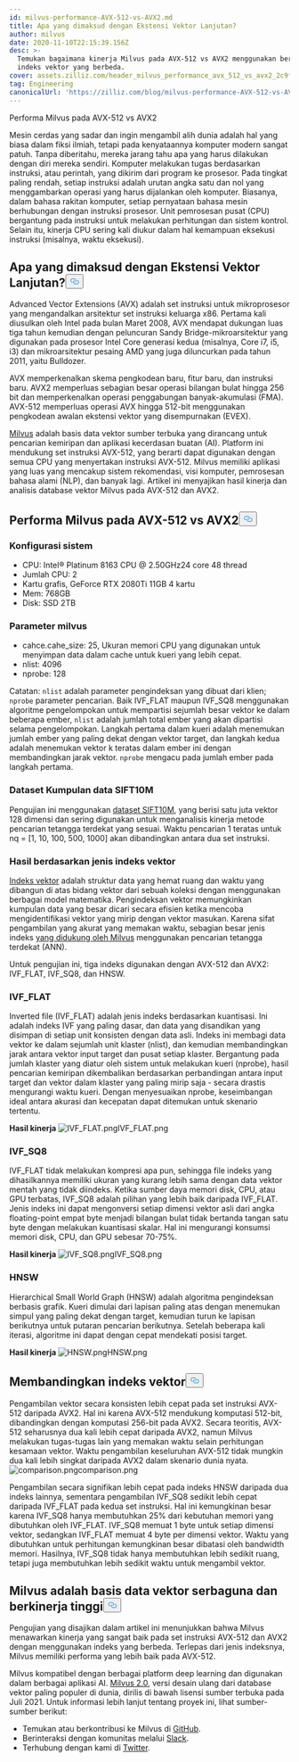```yaml
---
id: milvus-performance-AVX-512-vs-AVX2.md
title: Apa yang dimaksud dengan Ekstensi Vektor Lanjutan?
author: milvus
date: 2020-11-10T22:15:39.156Z
desc: >-
  Temukan bagaimana kinerja Milvus pada AVX-512 vs AVX2 menggunakan berbagai
  indeks vektor yang berbeda.
cover: assets.zilliz.com/header_milvus_performance_avx_512_vs_avx2_2c9f14ef96.png
tag: Engineering
canonicalUrl: 'https://zilliz.com/blog/milvus-performance-AVX-512-vs-AVX2'
---
```

<custom-h1>Performa Milvus pada AVX-512 vs AVX2</custom-h1><p>Mesin cerdas yang sadar dan ingin mengambil alih dunia adalah hal yang biasa dalam fiksi ilmiah, tetapi pada kenyataannya komputer modern sangat patuh. Tanpa diberitahu, mereka jarang tahu apa yang harus dilakukan dengan diri mereka sendiri. Komputer melakukan tugas berdasarkan instruksi, atau perintah, yang dikirim dari program ke prosesor. Pada tingkat paling rendah, setiap instruksi adalah urutan angka satu dan nol yang menggambarkan operasi yang harus dijalankan oleh komputer. Biasanya, dalam bahasa rakitan komputer, setiap pernyataan bahasa mesin berhubungan dengan instruksi prosesor. Unit pemrosesan pusat (CPU) bergantung pada instruksi untuk melakukan perhitungan dan sistem kontrol. Selain itu, kinerja CPU sering kali diukur dalam hal kemampuan eksekusi instruksi (misalnya, waktu eksekusi).</p>
<h2 id="What-are-Advanced-Vector-Extensions" class="common-anchor-header">Apa yang dimaksud dengan Ekstensi Vektor Lanjutan?<button data-href="#What-are-Advanced-Vector-Extensions" class="anchor-icon" translate="no">
      <svg translate="no"
        aria-hidden="true"
        focusable="false"
        height="20"
        version="1.1"
        viewBox="0 0 16 16"
        width="16"
      >
        <path
          fill="#0092E4"
          fill-rule="evenodd"
          d="M4 9h1v1H4c-1.5 0-3-1.69-3-3.5S2.55 3 4 3h4c1.45 0 3 1.69 3 3.5 0 1.41-.91 2.72-2 3.25V8.59c.58-.45 1-1.27 1-2.09C10 5.22 8.98 4 8 4H4c-.98 0-2 1.22-2 2.5S3 9 4 9zm9-3h-1v1h1c1 0 2 1.22 2 2.5S13.98 12 13 12H9c-.98 0-2-1.22-2-2.5 0-.83.42-1.64 1-2.09V6.25c-1.09.53-2 1.84-2 3.25C6 11.31 7.55 13 9 13h4c1.45 0 3-1.69 3-3.5S14.5 6 13 6z"
        ></path>
      </svg>
    </button></h2><p>Advanced Vector Extensions (AVX) adalah set instruksi untuk mikroprosesor yang mengandalkan arsitektur set instruksi keluarga x86. Pertama kali diusulkan oleh Intel pada bulan Maret 2008, AVX mendapat dukungan luas tiga tahun kemudian dengan peluncuran Sandy Bridge-mikroarsitektur yang digunakan pada prosesor Intel Core generasi kedua (misalnya, Core i7, i5, i3) dan mikroarsitektur pesaing AMD yang juga diluncurkan pada tahun 2011, yaitu Bulldozer.</p>
<p>AVX memperkenalkan skema pengkodean baru, fitur baru, dan instruksi baru. AVX2 memperluas sebagian besar operasi bilangan bulat hingga 256 bit dan memperkenalkan operasi penggabungan banyak-akumulasi (FMA). AVX-512 memperluas operasi AVX hingga 512-bit menggunakan pengkodean awalan ekstensi vektor yang disempurnakan (EVEX).</p>
<p><a href="https://milvus.io/docs">Milvus</a> adalah basis data vektor sumber terbuka yang dirancang untuk pencarian kemiripan dan aplikasi kecerdasan buatan (AI). Platform ini mendukung set instruksi AVX-512, yang berarti dapat digunakan dengan semua CPU yang menyertakan instruksi AVX-512. Milvus memiliki aplikasi yang luas yang mencakup sistem rekomendasi, visi komputer, pemrosesan bahasa alami (NLP), dan banyak lagi. Artikel ini menyajikan hasil kinerja dan analisis database vektor Milvus pada AVX-512 dan AVX2.</p>
<h2 id="Milvus-performance-on-AVX-512-vs-AVX2" class="common-anchor-header">Performa Milvus pada AVX-512 vs AVX2<button data-href="#Milvus-performance-on-AVX-512-vs-AVX2" class="anchor-icon" translate="no">
      <svg translate="no"
        aria-hidden="true"
        focusable="false"
        height="20"
        version="1.1"
        viewBox="0 0 16 16"
        width="16"
      >
        <path
          fill="#0092E4"
          fill-rule="evenodd"
          d="M4 9h1v1H4c-1.5 0-3-1.69-3-3.5S2.55 3 4 3h4c1.45 0 3 1.69 3 3.5 0 1.41-.91 2.72-2 3.25V8.59c.58-.45 1-1.27 1-2.09C10 5.22 8.98 4 8 4H4c-.98 0-2 1.22-2 2.5S3 9 4 9zm9-3h-1v1h1c1 0 2 1.22 2 2.5S13.98 12 13 12H9c-.98 0-2-1.22-2-2.5 0-.83.42-1.64 1-2.09V6.25c-1.09.53-2 1.84-2 3.25C6 11.31 7.55 13 9 13h4c1.45 0 3-1.69 3-3.5S14.5 6 13 6z"
        ></path>
      </svg>
    </button></h2><h3 id="System-configuration" class="common-anchor-header">Konfigurasi sistem</h3><ul>
<li>CPU: Intel® Platinum 8163 CPU @ 2.50GHz24 core 48 thread</li>
<li>Jumlah CPU: 2</li>
<li>Kartu grafis, GeForce RTX 2080Ti 11GB 4 kartu</li>
<li>Mem: 768GB</li>
<li>Disk: SSD 2TB</li>
</ul>
<h3 id="Milvus-parameters" class="common-anchor-header">Parameter milvus</h3><ul>
<li>cahce.cahe_size: 25, Ukuran memori CPU yang digunakan untuk menyimpan data dalam cache untuk kueri yang lebih cepat.</li>
<li>nlist: 4096</li>
<li>nprobe: 128</li>
</ul>
<p>Catatan: <code translate="no">nlist</code> adalah parameter pengindeksan yang dibuat dari klien; <code translate="no">nprobe</code> parameter pencarian. Baik IVF_FLAT maupun IVF_SQ8 menggunakan algoritme pengelompokan untuk mempartisi sejumlah besar vektor ke dalam beberapa ember, <code translate="no">nlist</code> adalah jumlah total ember yang akan dipartisi selama pengelompokan. Langkah pertama dalam kueri adalah menemukan jumlah ember yang paling dekat dengan vektor target, dan langkah kedua adalah menemukan vektor k teratas dalam ember ini dengan membandingkan jarak vektor. <code translate="no">nprobe</code> mengacu pada jumlah ember pada langkah pertama.</p>
<h3 id="Dataset-SIFT10M-dataset" class="common-anchor-header">Dataset Kumpulan data SIFT10M</h3><p>Pengujian ini menggunakan <a href="https://archive.ics.uci.edu/ml/datasets/SIFT10M">dataset SIFT10M</a>, yang berisi satu juta vektor 128 dimensi dan sering digunakan untuk menganalisis kinerja metode pencarian tetangga terdekat yang sesuai. Waktu pencarian 1 teratas untuk nq = [1, 10, 100, 500, 1000] akan dibandingkan antara dua set instruksi.</p>
<h3 id="Results-by-vector-index-type" class="common-anchor-header">Hasil berdasarkan jenis indeks vektor</h3><p><a href="https://zilliz.com/blog/Accelerating-Similarity-Search-on-Really-Big-Data-with-Vector-Indexing">Indeks vektor</a> adalah struktur data yang hemat ruang dan waktu yang dibangun di atas bidang vektor dari sebuah koleksi dengan menggunakan berbagai model matematika. Pengindeksan vektor memungkinkan kumpulan data yang besar dicari secara efisien ketika mencoba mengidentifikasi vektor yang mirip dengan vektor masukan. Karena sifat pengambilan yang akurat yang memakan waktu, sebagian besar jenis indeks <a href="https://milvus.io/docs/v2.0.x/index.md#CPU">yang didukung oleh Milvus</a> menggunakan pencarian tetangga terdekat (ANN).</p>
<p>Untuk pengujian ini, tiga indeks digunakan dengan AVX-512 dan AVX2: IVF_FLAT, IVF_SQ8, dan HNSW.</p>
<h3 id="IVFFLAT" class="common-anchor-header">IVF_FLAT</h3><p>Inverted file (IVF_FLAT) adalah jenis indeks berdasarkan kuantisasi. Ini adalah indeks IVF yang paling dasar, dan data yang disandikan yang disimpan di setiap unit konsisten dengan data asli. Indeks ini membagi data vektor ke dalam sejumlah unit klaster (nlist), dan kemudian membandingkan jarak antara vektor input target dan pusat setiap klaster. Bergantung pada jumlah klaster yang diatur oleh sistem untuk melakukan kueri (nprobe), hasil pencarian kemiripan dikembalikan berdasarkan perbandingan antara input target dan vektor dalam klaster yang paling mirip saja - secara drastis mengurangi waktu kueri. Dengan menyesuaikan nprobe, keseimbangan ideal antara akurasi dan kecepatan dapat ditemukan untuk skenario tertentu.</p>
<p><strong>Hasil kinerja</strong> <span class="img-wrapper"> <img translate="no" src="https://assets.zilliz.com/IVF_FLAT_3688377fc8.png" alt="IVF_FLAT.png" class="doc-image" id="ivf_flat.png" /><span>IVF_FLAT.png</span> </span></p>
<h3 id="IVFSQ8" class="common-anchor-header">IVF_SQ8</h3><p>IVF_FLAT tidak melakukan kompresi apa pun, sehingga file indeks yang dihasilkannya memiliki ukuran yang kurang lebih sama dengan data vektor mentah yang tidak diindeks. Ketika sumber daya memori disk, CPU, atau GPU terbatas, IVF_SQ8 adalah pilihan yang lebih baik daripada IVF_FLAT. Jenis indeks ini dapat mengonversi setiap dimensi vektor asli dari angka floating-point empat byte menjadi bilangan bulat tidak bertanda tangan satu byte dengan melakukan kuantisasi skalar. Hal ini mengurangi konsumsi memori disk, CPU, dan GPU sebesar 70-75%.</p>
<p><strong>Hasil kinerja</strong> <span class="img-wrapper"> <img translate="no" src="https://assets.zilliz.com/IVF_SQ_8_bed28307f7.png" alt="IVF_SQ8.png" class="doc-image" id="ivf_sq8.png" /><span>IVF_SQ8.png</span> </span></p>
<h3 id="HNSW" class="common-anchor-header">HNSW</h3><p>Hierarchical Small World Graph (HNSW) adalah algoritma pengindeksan berbasis grafik. Kueri dimulai dari lapisan paling atas dengan menemukan simpul yang paling dekat dengan target, kemudian turun ke lapisan berikutnya untuk putaran pencarian berikutnya. Setelah beberapa kali iterasi, algoritme ini dapat dengan cepat mendekati posisi target.</p>
<p><strong>Hasil kinerja</strong> <span class="img-wrapper"> <img translate="no" src="https://assets.zilliz.com/HNSW_52aba39214.png" alt="HNSW.png" class="doc-image" id="hnsw.png" /><span>HNSW.png</span> </span></p>
<h2 id="Comparing-vector-indexes" class="common-anchor-header">Membandingkan indeks vektor<button data-href="#Comparing-vector-indexes" class="anchor-icon" translate="no">
      <svg translate="no"
        aria-hidden="true"
        focusable="false"
        height="20"
        version="1.1"
        viewBox="0 0 16 16"
        width="16"
      >
        <path
          fill="#0092E4"
          fill-rule="evenodd"
          d="M4 9h1v1H4c-1.5 0-3-1.69-3-3.5S2.55 3 4 3h4c1.45 0 3 1.69 3 3.5 0 1.41-.91 2.72-2 3.25V8.59c.58-.45 1-1.27 1-2.09C10 5.22 8.98 4 8 4H4c-.98 0-2 1.22-2 2.5S3 9 4 9zm9-3h-1v1h1c1 0 2 1.22 2 2.5S13.98 12 13 12H9c-.98 0-2-1.22-2-2.5 0-.83.42-1.64 1-2.09V6.25c-1.09.53-2 1.84-2 3.25C6 11.31 7.55 13 9 13h4c1.45 0 3-1.69 3-3.5S14.5 6 13 6z"
        ></path>
      </svg>
    </button></h2><p>Pengambilan vektor secara konsisten lebih cepat pada set instruksi AVX-512 daripada AVX2. Hal ini karena AVX-512 mendukung komputasi 512-bit, dibandingkan dengan komputasi 256-bit pada AVX2. Secara teoritis, AVX-512 seharusnya dua kali lebih cepat daripada AVX2, namun Milvus melakukan tugas-tugas lain yang memakan waktu selain perhitungan kesamaan vektor. Waktu pengambilan keseluruhan AVX-512 tidak mungkin dua kali lebih singkat daripada AVX2 dalam skenario dunia nyata. <span class="img-wrapper"> <img translate="no" src="https://assets.zilliz.com/comparison_a64b92f1dd.png" alt="comparison.png" class="doc-image" id="comparison.png" /><span>comparison.png</span> </span></p>
<p>Pengambilan secara signifikan lebih cepat pada indeks HNSW daripada dua indeks lainnya, sementara pengambilan IVF_SQ8 sedikit lebih cepat daripada IVF_FLAT pada kedua set instruksi. Hal ini kemungkinan besar karena IVF_SQ8 hanya membutuhkan 25% dari kebutuhan memori yang dibutuhkan oleh IVF_FLAT. IVF_SQ8 memuat 1 byte untuk setiap dimensi vektor, sedangkan IVF_FLAT memuat 4 byte per dimensi vektor. Waktu yang dibutuhkan untuk perhitungan kemungkinan besar dibatasi oleh bandwidth memori. Hasilnya, IVF_SQ8 tidak hanya membutuhkan lebih sedikit ruang, tetapi juga membutuhkan lebih sedikit waktu untuk mengambil vektor.</p>
<h2 id="Milvus-is-a-versatile-high-performance-vector-database" class="common-anchor-header">Milvus adalah basis data vektor serbaguna dan berkinerja tinggi<button data-href="#Milvus-is-a-versatile-high-performance-vector-database" class="anchor-icon" translate="no">
      <svg translate="no"
        aria-hidden="true"
        focusable="false"
        height="20"
        version="1.1"
        viewBox="0 0 16 16"
        width="16"
      >
        <path
          fill="#0092E4"
          fill-rule="evenodd"
          d="M4 9h1v1H4c-1.5 0-3-1.69-3-3.5S2.55 3 4 3h4c1.45 0 3 1.69 3 3.5 0 1.41-.91 2.72-2 3.25V8.59c.58-.45 1-1.27 1-2.09C10 5.22 8.98 4 8 4H4c-.98 0-2 1.22-2 2.5S3 9 4 9zm9-3h-1v1h1c1 0 2 1.22 2 2.5S13.98 12 13 12H9c-.98 0-2-1.22-2-2.5 0-.83.42-1.64 1-2.09V6.25c-1.09.53-2 1.84-2 3.25C6 11.31 7.55 13 9 13h4c1.45 0 3-1.69 3-3.5S14.5 6 13 6z"
        ></path>
      </svg>
    </button></h2><p>Pengujian yang disajikan dalam artikel ini menunjukkan bahwa Milvus menawarkan kinerja yang sangat baik pada set instruksi AVX-512 dan AVX2 dengan menggunakan indeks yang berbeda. Terlepas dari jenis indeksnya, Milvus memiliki performa yang lebih baik pada AVX-512.</p>
<p>Milvus kompatibel dengan berbagai platform deep learning dan digunakan dalam berbagai aplikasi AI. <a href="https://zilliz.com/news/lfaidata-launches-milvus-2.0-an-advanced-cloud-native-vector-database-built-for-ai">Milvus 2.0</a>, versi desain ulang dari database vektor paling populer di dunia, dirilis di bawah lisensi sumber terbuka pada Juli 2021. Untuk informasi lebih lanjut tentang proyek ini, lihat sumber-sumber berikut:</p>
<ul>
<li>Temukan atau berkontribusi ke Milvus di <a href="https://github.com/milvus-io/milvus/">GitHub</a>.</li>
<li>Berinteraksi dengan komunitas melalui <a href="https://join.slack.com/t/milvusio/shared_invite/zt-e0u4qu3k-bI2GDNys3ZqX1YCJ9OM~GQ">Slack</a>.</li>
<li>Terhubung dengan kami di <a href="https://twitter.com/milvusio">Twitter</a>.</li>
</ul>

